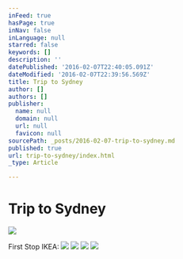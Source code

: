 ```yaml
---
inFeed: true
hasPage: true
inNav: false
inLanguage: null
starred: false
keywords: []
description: ''
datePublished: '2016-02-07T22:40:05.091Z'
dateModified: '2016-02-07T22:39:56.569Z'
title: Trip to Sydney
author: []
authors: []
publisher:
  name: null
  domain: null
  url: null
  favicon: null
sourcePath: _posts/2016-02-07-trip-to-sydney.md
published: true
url: trip-to-sydney/index.html
_type: Article

---
```

# Trip to Sydney
![](https://the-grid-user-content.s3-us-west-2.amazonaws.com/ffdd933b-2933-4d04-9e98-19546d8b544f.jpg)

First Stop IKEA: ![](https://the-grid-user-content.s3-us-west-2.amazonaws.com/eab86f74-e6fc-4cac-be16-9dcc8aa8182d.jpg)
![](https://the-grid-user-content.s3-us-west-2.amazonaws.com/d0ce6672-414f-4b0c-91e4-0e2eb4419012.jpg)
![](https://the-grid-user-content.s3-us-west-2.amazonaws.com/c8e7fa9a-9163-488a-b22a-e4429a990bad.jpg)
![](https://the-grid-user-content.s3-us-west-2.amazonaws.com/5e281c7a-4314-4ade-a346-addb3a394fa0.jpg)